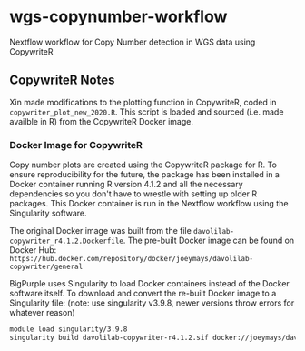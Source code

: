 # wgs-copynumber-workflow
Nextflow workflow for Copy Number detection in WGS data using CopywriteR

## CopywriteR Notes

Xin made modifications to the plotting function in CopywriteR, coded in `copywriter_plot_new_2020.R`. 
This script is loaded and sourced (i.e. made availble in R) from the CopywriteR Docker image. 

### Docker Image for CopywriteR

Copy number plots are created using the CopywriteR package for R.
To ensure reproducibility for the future, the package has been installed 
in a Docker container running R version 4.1.2 and all the necessary
dependencies so you don't have to wrestle with setting up older R packages.
This Docker container is run in the Nextflow workflow using the Singularity software. 

The original Docker image was built from the file `davolilab-copywriter_r4.1.2.Dockerfile`. 
The pre-built Docker image can be found on Docker Hub: `https://hub.docker.com/repository/docker/joeymays/davolilab-copywriter/general`

BigPurple uses Singularity to load Docker containers instead of the Docker software itself.
To download and convert the re-built Docker image to a Singularity file:
(note: use singularity v3.9.8, newer versions throw errors for whatever reason)
```bash
module load singularity/3.9.8
singularity build davolilab-copywriter-r4.1.2.sif docker://joeymays/davolilab-copywriter
```

